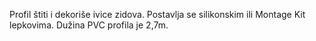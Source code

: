 Profil štiti i dekoriše ivice zidova.
Postavlja se silikonskim ili Montage Kit lepkovima.
Dužina PVC profila je 2,7m.